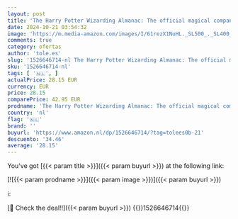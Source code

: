 ```yaml
---
layout: post
title: 'The Harry Potter Wizarding Almanac: The official magical companion to J.K. Rowling’s Harry Potter books'
date: 2024-10-21 03:54:32
image: 'https://m.media-amazon.com/images/I/61rezX1NuHL._SL500_._SL400_.jpg'
comments: true
category: ofertas
author: 'tole.es'
slug: '1526646714-nl The Harry Potter Wizarding Almanac: The official magical...'
sku: '1526646714-nl'
tags: [ '🇳🇱', ]
actualPrice: 28.15 EUR
currency: EUR
price: 28.15
comparePrice: 42.95 EUR
prodname: 'The Harry Potter Wizarding Almanac: The official magical companion to J.K. Rowling’s Harry Potter books'
country: 'nl'
flag: '🇳🇱'
brand: ''
buyurl: 'https://www.amazon.nl/dp/1526646714/?tag=tolees0b-21'
descuento: '34.46'
average: '28.15'
---
```


You've got [{{< param title >}}]({{< param buyurl >}}) at the following link:

[![{{< param prodname >}}]({{< param image >}})]({{< param buyurl >}})

ℹ️:


[🛒 Check the deal!!]({{< param buyurl >}})
{{<world>}}1526646714{{</world>}}
